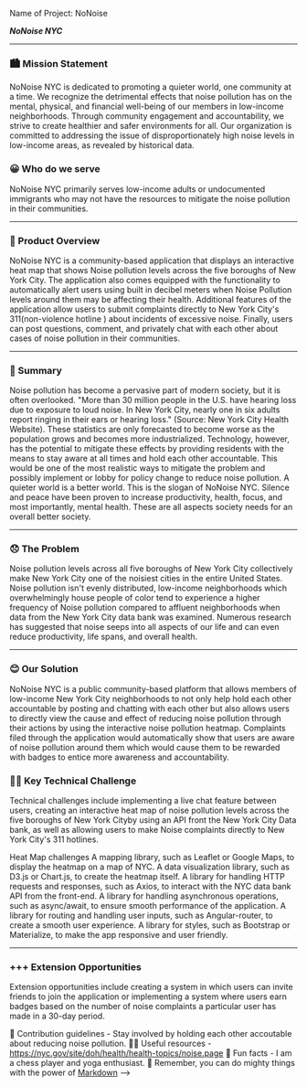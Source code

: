 
Name of Project: NoNoise

***NoNoise NYC***

___


### 🏙️  Mission Statement 
NoNoise NYC is dedicated to promoting a quieter world, one community at a time. We recognize the detrimental effects that noise pollution has on the mental, physical, and financial well-being of our members in low-income neighborhoods. Through community engagement and accountability, we strive to create healthier and safer environments for all. Our organization is committed to addressing the issue of disproportionately high noise levels in low-income areas, as revealed by historical data.

### 😀 Who do we serve 
NoNoise NYC primarily serves low-income adults or undocumented immigrants who may not have the resources to mitigate the noise pollution in their communities.

____


### 📱 Product Overview
NoNoise NYC is a community-based application that displays an interactive heat map that shows Noise pollution levels across the five boroughs of New York City. The application also comes equipped with the functionality to automatically alert users using built in decibel meters when Noise Pollution levels around them may be affecting their health. Additional features of the application allow users to submit complaints directly to New York City's 311(non-violence hotline ) about incidents of excessive noise. Finally, users can post questions, comment, and privately chat with each other about cases of noise pollution in their communities. 
___


### 📝 Summary
Noise pollution has become a pervasive part of modern society, but it is often overlooked. "More than 30 million people in the U.S. have hearing loss due to exposure to loud noise. In New York City, nearly one in six adults report ringing in their ears or hearing loss." (Source: New York City Health Website). These statistics are only forecasted to become worse as the population grows and becomes more industrialized. Technology, however, has the potential to mitigate these effects by providing residents with the means to stay aware at all times and hold each other accountable. This would be one of the most realistic ways to mitigate the problem and possibly implement or lobby for policy change to reduce noise pollution. A quieter world is a better world. This is the slogan of NoNoise NYC. Silence and peace have been proven to increase productivity, health, focus, and most importantly, mental health. These are all aspects society needs for an overall better society.
___



### 😞 The Problem 
Noise pollution levels across all five boroughs of New York City collectively make New York City one of the noisiest cities in the entire United States. Noise pollution isn't evenly distributed, low-income neighborhoods which overwhelmingly house people of color tend to experience a higher frequency of Noise pollution compared to affluent neighborhoods when data from the New York City data bank was examined. Numerous research has suggested that noise seeps into all aspects of our life and can even reduce productivity, life spans, and overall health.
___



### 😊 Our Solution
NoNoise NYC is a public community-based platform that allows members of low-income New York City neighborhoods to not only help hold each other accountable by posting and chatting with each other but also allows users to directly view the cause and effect of reducing noise pollution through their actions by using the interactive noise pollution heatmap.  Complaints filed through the application would automatically show that users are aware of noise pollution around them which would cause them to be rewarded with badges to entice more awareness and accountability.


### 🧗‍♂️ Key Technical Challenge
Technical challenges include implementing a live chat feature between users, creating an interactive heat map of noise pollution levels across the five boroughs of New York Cityby using an API front the New York City Data bank,  as well as allowing users to make Noise complaints directly to New York City's 311 hotlines.

Heat Map challenges
A mapping library, such as Leaflet or Google Maps, to display the heatmap on a map of NYC.
A data visualization library, such as D3.js or Chart.js, to create the heatmap itself.
A library for handling HTTP requests and responses, such as Axios, to interact with the NYC data bank API from the front-end.
A library for handling asynchronous operations, such as async/await, to ensure smooth performance of the application.
A library for routing and handling user inputs, such as Angular-router, to create a smooth user experience.
A library for styles, such as Bootstrap or Materialize, to make the app responsive and user friendly.
___



### +++ Extension Opportunities 
Extension opportunities include creating a system in which users can invite friends to join the application or implementing a system where users earn badges based on the number of noise complaints a particular user has made in a 30-day period.


🌈 Contribution guidelines - Stay involved by holding each other accoutable about reducing noise pollution.
👩‍💻 Useful resources - https://nyc.gov/site/doh/health/health-topics/noise.page
🍿 Fun facts - I am a chess player and yoga enthusiast.
🧙 Remember, you can do mighty things with the power of [Markdown](https://docs.github.com/github/writing-on-github/getting-started-with-writing-and-formatting-on-github/basic-writing-and-formatting-syntax)
-->
